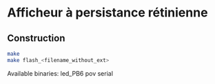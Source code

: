 # Afficheur à persistance rétinienne

## Construction

```bash
make
make flash_<filename_without_ext> 
```

Available binaries: led_PB6 pov serial